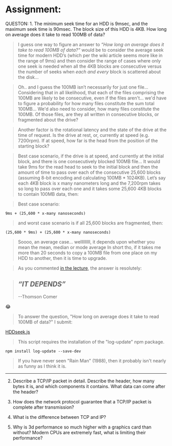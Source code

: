 # Assignment:

QUESTON: 1. The minimum seek time for an HDD is 9msec, and the maximum seek time is 90msec. The block size of this HDD is 4KB. How long on average does it take to read 100MB of data?

> I guess one way to figure an answer to *“How long on average does it take to read 100MB of data?“* would be to consider the average seek time for modern HDD’s (which per the wiki article seems more like in the range of 9ms) and then consider the range of cases where only one seek is needed when all the 4KB blocks are consecutive versus the number of seeks when *each and every* block is scattered about the disk…

> Oh.. and I guess the 100MB isn’t necessarily for just one file… Considering that in all likelihood, that each of the files comprising the 100MB are likely to be consecutive, even if the files aren't... we'd have to figure a probability for how many files constitute the sum total 100MB... We'd also need to consider, how many files constitute the 100MB. Of those files, are they all written in consecutive blocks, or fragmented about the drive?

> Another factor is the rotational latency and the state of the drive at the time of request. Is the drive at rest, or, currently at speed (e.g. 7200rpm). If at speed, how far is the head from the position of the starting block?

> Best case scenario, if the drive is at speed, and currently at the initial block, and there is one consecutively blocked 100MB file... It would take 9ms for the read head to seek to the initial block and then the amount of time to pass over each of the consecutive 25,600 blocks (assuming 8-bit encoding and calculating 100MB * 1024KB). Let’s say each 4KB block is x many nanometers long and the 7,200rpm takes so long to pass over each one and it takes some 25,600 4KB blocks to contain 100MB data, then:

> Best case scenario:

`9ms + (25,600 * x-many nanoseconds)`

> and worst case scenario is if all 25,600 blocks are fragmented, then:

`(25,600 * 9ms) + (25,600 * x-many nanoseconds)`

> Soooo, an average case... welllllllll, it depends upon whether you mean the mean, median or mode average In short tho, if it takes me more than 20 seconds to copy a 100MB file from one place on my HDD to another, then it is time to upgrade.

> As you commented [in the lecture](https://youtu.be/_ivSbOPoJNk?=49m47s), the answer is resolutely:

> *“IT DEPENDS”*
> --
> --Thomson Comer

:joy:

> To answer the question, "How long on average does it take to read 100MB of data?" I submit:

[HDDseek.js](HDDseek.js)

> This script requires the installation of the "log-update" npm package.

`npm install log-update --save-dev`

> If you have never seen "Rain Man" (1988), then it probably isn't nearly as funny as I think it is.

***
2. Describe a TCP/IP packet in detail. Describe the header, how many bytes it is, and which components it contains. What data can come after the header?

3. How does the network protocol guarantee that a TCP/IP packet is complete after transmission?

4. What is the difference between TCP and IP?

5. Why is 3d performance so much higher with a graphics card than without? Modern CPUs are extremely fast, what is limiting their performance?
